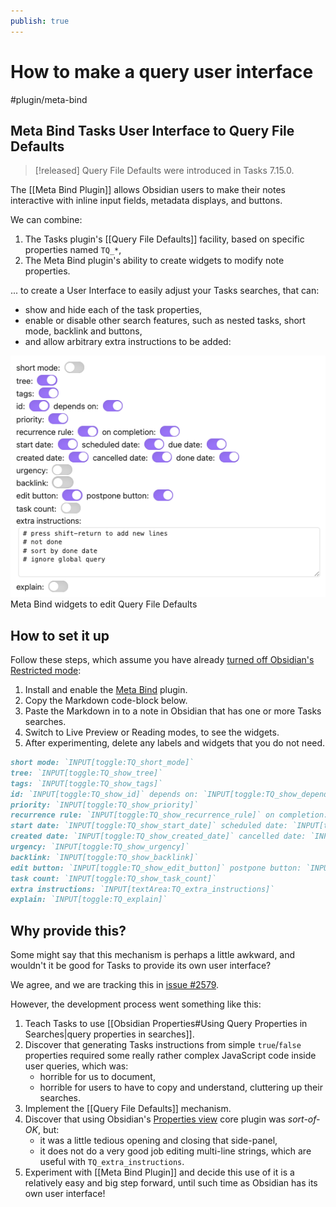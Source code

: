 ```yaml
---
publish: true
---
```


# How to make a query user interface

<span class="related-pages">#plugin/meta-bind</span>

## Meta Bind Tasks User Interface to Query File Defaults

> [!released]
> Query File Defaults were introduced in Tasks 7.15.0.

The [[Meta Bind Plugin]] allows Obsidian users to make their notes interactive with inline input fields, metadata displays, and buttons.

We can combine:

1. The Tasks plugin's [[Query File Defaults]] facility, based on specific properties named `TQ_*`,
2. The Meta Bind plugin's ability to create widgets to modify note properties.

... to create a User Interface to easily adjust your Tasks searches, that can:

- show and hide each of the task properties,
- enable or disable other search features, such as nested tasks, short mode, backlink and buttons,
- and allow arbitrary extra instructions to be added:

![Meta Bind widgets to edit Query File Defaults](../images/query-file-defaults-meta-bind-controls.png)
<span class="caption">Meta Bind widgets to edit Query File Defaults</span>

## How to set it up

Follow these steps, which assume you have already [turned off Obsidian's Restricted mode](https://help.obsidian.md/Extending+Obsidian/Plugin+security):

1. Install and enable the [Meta Bind](https://obsidian.md/plugins?search=Meta%20Bind) plugin.
2. Copy the Markdown code-block below.
3. Paste the Markdown in to a note in Obsidian that has one or more Tasks searches.
4. Switch to Live Preview or Reading modes, to see the widgets.
5. After experimenting, delete any labels and widgets that you do not need.

<!-- snippet: DocsSamplesForDefaults.test.DocsSamplesForDefaults_meta-bind-widgets-snippet.approved.md -->
```md
short mode: `INPUT[toggle:TQ_short_mode]`
tree: `INPUT[toggle:TQ_show_tree]`
tags: `INPUT[toggle:TQ_show_tags]`
id: `INPUT[toggle:TQ_show_id]` depends on: `INPUT[toggle:TQ_show_depends_on]`
priority: `INPUT[toggle:TQ_show_priority]`
recurrence rule: `INPUT[toggle:TQ_show_recurrence_rule]` on completion: `INPUT[toggle:TQ_show_on_completion]`
start date: `INPUT[toggle:TQ_show_start_date]` scheduled date: `INPUT[toggle:TQ_show_scheduled_date]` due date: `INPUT[toggle:TQ_show_due_date]`
created date: `INPUT[toggle:TQ_show_created_date]` cancelled date: `INPUT[toggle:TQ_show_cancelled_date]` done date: `INPUT[toggle:TQ_show_done_date]`
urgency: `INPUT[toggle:TQ_show_urgency]`
backlink: `INPUT[toggle:TQ_show_backlink]`
edit button: `INPUT[toggle:TQ_show_edit_button]` postpone button: `INPUT[toggle:TQ_show_postpone_button]`
task count: `INPUT[toggle:TQ_show_task_count]`
extra instructions: `INPUT[textArea:TQ_extra_instructions]`
explain: `INPUT[toggle:TQ_explain]`
```
<!-- endSnippet -->

## Why provide this?

Some might say that this mechanism is perhaps a little awkward, and wouldn't it be good for Tasks to provide its own user interface?

We agree, and we are tracking this in [issue #2579](https://github.com/obsidian-tasks-group/obsidian-tasks/issues/2579).

However, the development process went something like this:

1. Teach Tasks to use [[Obsidian Properties#Using Query Properties in Searches|query properties in searches]].
2. Discover that generating Tasks instructions from simple `true`/`false` properties required some really rather complex JavaScript code inside user queries, which was:
    - horrible for us to document,
    - horrible for users to have to copy and understand, cluttering up their searches.
3. Implement the [[Query File Defaults]] mechanism.
4. Discover that using Obsidian's [Properties view](https://help.obsidian.md/Plugins/Properties+view) core plugin was *sort-of-OK*, but:
    - it was a little tedious opening and closing that side-panel,
    - it does not do a very good job editing multi-line strings, which are useful with `TQ_extra_instructions`.
5. Experiment with [[Meta Bind Plugin]] and decide this use of it is a relatively easy and big step forward, until such time as Obsidian has its own user interface!
